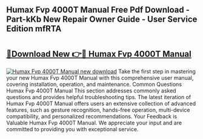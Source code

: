 ## Humax Fvp 4000T Manual Free Pdf Download - Part-kKb New Repair Owner Guide - User Service Edition mfRTA

# <h2><a href="http://cf26898.oget.top/?id=Humax+Fvp+4000T+Manual">🔗Download New 👉🔴 Humax Fvp 4000T Manual</a></h2>

[![Humax Fvp 4000T Manual new download](https://i.imgur.com/5g1atiW.png)](http://cf26898.oget.top/?id=Humax+Fvp+4000T+Manual)
Take the first step in mastering your new Humax Fvp 4000T Manual with this comprehensive user manual, covering installation, operation, and maintenance. Common Questions Humax Fvp 4000T Manual This section addresses commonly asked questions and provides helpful troubleshooting tips. The latest iteration of Humax Fvp 4000T Manual offers users an extensive collection of advanced features, such as gesture recognition, hands-free operation, multi-device compatibility, and personalized recommendations. Your Feedback is Valuable Humax Fvp 4000T Manual. We appreciate your input and are committed to providing you with exceptional service.

